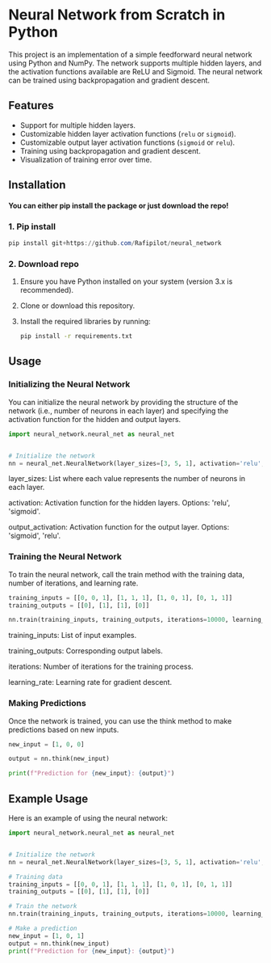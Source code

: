 # Neural Network from Scratch in Python

This project is an implementation of a simple feedforward neural network using Python and NumPy. The network supports multiple hidden layers, and the activation functions available are ReLU and Sigmoid. The neural network can be trained using backpropagation and gradient descent.

## Features

- Support for multiple hidden layers.
- Customizable hidden layer activation functions (`relu` or `sigmoid`).
- Customizable output layer activation functions (`sigmoid` or `relu`).
- Training using backpropagation and gradient descent.
- Visualization of training error over time.

## Installation
#### You can either pip install the package or just download the repo!
### 1. Pip install 

```powershell
pip install git+https://github.com/Rafipilot/neural_network
```

### 2. Download repo
1. Ensure you have Python installed on your system (version 3.x is recommended).
2. Clone or download this repository.
3. Install the required libraries by running:

    ```bash
    pip install -r requirements.txt
    ```

## Usage

### Initializing the Neural Network

You can initialize the neural network by providing the structure of the network (i.e., number of neurons in each layer) and specifying the activation function for the hidden and output layers.

```python
import neural_network.neural_net as neural_net


# Initialize the network
nn = neural_net.NeuralNetwork(layer_sizes=[3, 5, 1], activation='relu', output_activation='sigmoid')
```

layer_sizes: List where each value represents the number of neurons in each layer.

activation: Activation function for the hidden layers. Options: 'relu', 'sigmoid'.

output_activation: Activation function for the output layer. Options: 'sigmoid', 'relu'.

### Training the Neural Network

To train the neural network, call the train method with the training data, number of iterations, and learning rate.

```python
training_inputs = [[0, 0, 1], [1, 1, 1], [1, 0, 1], [0, 1, 1]]
training_outputs = [[0], [1], [1], [0]]

nn.train(training_inputs, training_outputs, iterations=10000, learning_rate=0.01)
```

training_inputs: List of input examples.

training_outputs: Corresponding output labels.

iterations: Number of iterations for the training process.

learning_rate: Learning rate for gradient descent.

### Making Predictions

Once the network is trained, you can use the think method to make predictions based on new inputs.

```python
new_input = [1, 0, 0]

output = nn.think(new_input)

print(f"Prediction for {new_input}: {output}")
```

## Example Usage
Here is an example of using the neural network:

```python
import neural_network.neural_net as neural_net


# Initialize the network
nn = neural_net.NeuralNetwork(layer_sizes=[3, 5, 1], activation='relu', output_activation='sigmoid')

# Training data
training_inputs = [[0, 0, 1], [1, 1, 1], [1, 0, 1], [0, 1, 1]]
training_outputs = [[0], [1], [1], [0]]

# Train the network
nn.train(training_inputs, training_outputs, iterations=10000, learning_rate=0.01)

# Make a prediction
new_input = [1, 0, 1]
output = nn.think(new_input)
print(f"Prediction for {new_input}: {output}")
```



























